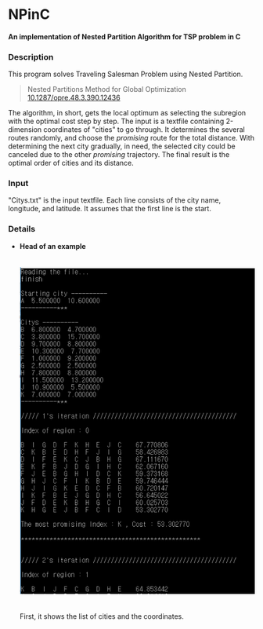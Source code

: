 # NPinC
#### An implementation of Nested Partition Algorithm for TSP problem in C  

### Description
This program solves Traveling Salesman Problem using Nested Partition.
> Nested Partitions Method for Global Optimization  
> [10.1287/opre.48.3.390.12436](https://pubsonline.informs.org/doi/10.1287/opre.48.3.390.12436)  

The algorithm, in short, gets the local optimum as selecting the subregion with the optimal cost step by step. The input is a textfile containing 2-dimension coordinates of "cities" to go through. It determines the several routes randomly, and choose the _promising_ route for the total distance. With determining the next city gradually, in need, the selected city could be canceled due to the other _promising_ trajectory. The final result is the optimal order of cities and its distance.  
  
### Input
"Citys.txt" is the input textfile. Each line consists of the city name, longitude, and latitude. It assumes that the first line is the start.  
  
### Details
* **Head of an example**  
&nbsp;  
&nbsp;  
![Head](./image/np_head.PNG)  
&nbsp;  
&nbsp;  
First, it shows the list of cities and the coordinates.
